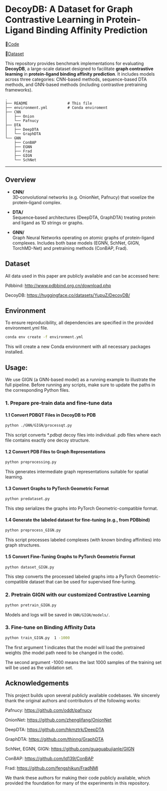 
# DecoyDB: A Dataset for Graph Contrastive Learning in Protein-Ligand Binding Affinity Prediction

🔧[Code](https://github.com/spatialdatasciencegroup/DecoyDB)

📂[Dataset](https://huggingface.co/datasets/YupuZ/DecoyDB)

This repository provides benchmark implementations for evaluating **DecoyDB**, a large-scale dataset designed to facilitate **graph contrastive learning** in **protein-ligand binding affinity prediction**. It includes models across three categories: CNN-based methods, sequence-based DTA methods, and GNN-based methods (including contrastive pretraining frameworks).

```
.
├── README                  # This file
├── environment.yml         # Conda enviroment
├── CNN
│   ├── Onion
│   └── Pafnucy
├── DTA
│   ├── DeepDTA
│   └── GraphDTA
└── GNN
    ├── ConBAP
    ├── EGNN
    ├── Frad
    ├── GIGN        
    └── SchNet
```

---

## Overview

- **CNN/**  
  3D‐convolutional networks (e.g. OnionNet, Pafnucy) that voxelize the protein–ligand complex.

- **DTA/**  
  Sequence‐based architectures (DeepDTA, GraphDTA) treating protein and ligand as 1D strings or graphs.

- **GNN/**  
  Graph Neural Networks operating on atomic graphs of protein-ligand complexes. Includes both base models (EGNN, SchNet, GIGN, TorchMD-Net) and pretraining methods (ConBAP, Frad).

## Dataset
All data used in this paper are publicly available and can be accessed here:

Pdbbind: http://www.pdbbind.org.cn/download.php

DecoyDB: https://huggingface.co/datasets/YupuZ/DecoyDB/

## Environment

To ensure reproducibility, all dependencies are specified in the provided environment.yml file.

```bash
conda env create -f environment.yml
```
This will create a new Conda environment with all necessary packages installed.

## Usage:

We use GIGN (a GNN-based model) as a running example to illustrate the full pipeline. Before running any scripts, make sure to update the paths in the corresponding Python files.

### 1. Prepare pre-train data and fine-tune data
#### 1.1 Convert PDBQT Files in DecoyDB to PDB 
```bash
python ./GNN/GIGN/processqt.py
```
This script converts *.pdbqt decoy files into individual .pdb files where each file contains exactly one decoy structure.

#### 1.2 Convert PDB Files to Graph Representations
``` bash
python preprocessing.py
```
This generates intermediate graph representations suitable for spatial learning.
#### 1.3 Convert Graphs to PyTorch Geometric Format
``` bash
python predataset.py
```
This step serializes the graphs into PyTorch Geometric-compatible format.
#### 1.4 Generate the labeled dataset for fine-tuning (e.g., from PDBbind)
```bash
python preprocess_GIGN.py
```
This script processes labeled complexes (with known binding affinities) into graph structures. 
#### 1.5 Convert Fine-Tuning Graphs to PyTorch Geometric Format
```bash
python dataset_GIGN.py
```
This step converts the processed labeled graphs into a PyTorch Geometric-compatible dataset that can be used for supervised fine-tuning.
### 2. Pretrain GIGN with our customized Contrastive Learning

```bash
python pretrain_GIGN.py
```

Models and logs will be saved in `GNN/GIGN/models/`.

### 3. Fine-tune on Binding Affinity Data

```bash
python train_GIGN.py  1 -1000
```

The first argument 1 indicates that the model will load the pretrained weights (the model path need to be changed in the code).

The second argument -1000 means the last 1000 samples of the training set will be used as the validation set.

## Acknowledgements
This project builds upon several publicly available codebases. We sincerely thank the original authors and contributors of the following works:

Pafnucy: https://github.com/oddt/pafnucy

OnionNet: https://github.com/zhenglifang/OnionNet

DeepDTA: https://github.com/hkmztrk/DeepDTA

GraphDTA: https://github.com/thinng/GraphDTA

SchNet, EGNN, GIGN: https://github.com/guaguabujianle/GIGN

ConBAP: https://github.com/ld139/ConBAP

Frad: https://github.com/fengshikun/FradNMI

We thank these authors for making their code publicly available, which provided the foundation for many of the experiments in this repository.